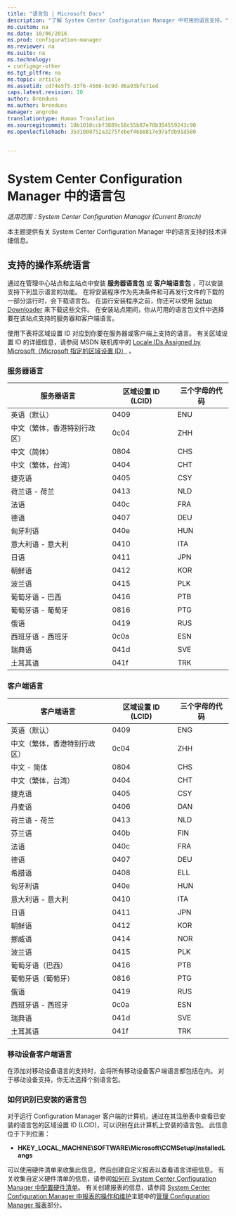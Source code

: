 ```yaml
---
title: "语言包 | Microsoft Docs"
description: "了解 System Center Configuration Manager 中可用的语言支持。"
ms.custom: na
ms.date: 10/06/2016
ms.prod: configuration-manager
ms.reviewer: na
ms.suite: na
ms.technology:
- configmgr-other
ms.tgt_pltfrm: na
ms.topic: article
ms.assetid: cd74e5f5-33f6-4566-8c9d-d6a93bfe71ed
caps.latest.revision: 10
author: Brenduns
ms.author: brenduns
manager: angrobe
translationtype: Human Translation
ms.sourcegitcommit: 10b1010ccbf3889c58c55b87e70b354559243c90
ms.openlocfilehash: 35d1008752a3275febef46b8817e97afdb91d580


---
```

# <a name="language-packs-in-system-center-configuration-manager"></a>System Center Configuration Manager 中的语言包

*适用范围：System Center Configuration Manager (Current Branch)*

本主题提供有关 System Center Configuration Manager 中的语言支持的技术详细信息。  

##  <a name="a-namebkmksuplanguagepacksa-supported-operating-system-languages"></a><a name="BKMK_SupLanguagePacks"></a>支持的操作系统语言  
 通过在管理中心站点和主站点中安装 **服务器语言包** 或 **客户端语言包** ，可以安装支持下列显示语言的功能。 在将安装程序作为先决条件和可再发行文件的下载的一部分运行时，会下载语言包。 在运行安装程序之前，你还可以使用 [Setup Downloader](setup-downloader.md) 来下载这些文件。 在安装站点期间，你从可用的语言包文件中选择要在该站点支持的服务器和客户端语言。  

 使用下表将区域设置 ID 对应到你要在服务器或客户端上支持的语言。 有关区域设置 ID 的详细信息，请参阅 MSDN 联机库中的 [Locale IDs Assigned by Microsoft（Microsoft 指定的区域设置 ID）](http://go.microsoft.com/fwlink/p/?LinkId=252609) 。  

### <a name="server-languages"></a>服务器语言  

|服务器语言|区域设置 ID (LCID)|三个字母的代码|  
|---------------------|------------------------|-----------------------|  
|英语（默认）|0409|ENU|  
|中文（繁体，香港特别行政区）|0c04|ZHH|  
|中文（简体）|0804|CHS|  
|中文（繁体，台湾）|0404|CHT|  
|捷克语|0405|CSY|  
|荷兰语 - 荷兰|0413|NLD|  
|法语|040c|FRA|  
|德语|0407|DEU|  
|匈牙利语|040e|HUN|  
|意大利语 - 意大利|0410|ITA|  
|日语|0411|JPN|  
|朝鲜语|0412|KOR|  
|波兰语|0415|PLK|  
|葡萄牙语 - 巴西|0416|PTB|  
|葡萄牙语 - 葡萄牙|0816|PTG|  
|俄语|0419|RUS|  
|西班牙语 - 西班牙|0c0a|ESN|  
|瑞典语|041d|SVE|  
|土耳其语|041f|TRK|  

### <a name="client-languages"></a>客户端语言  

|客户端语言|区域设置 ID (LCID)|三个字母的代码|  
|---------------------|------------------------|-----------------------|  
|英语（默认）|0409|ENG|  
|中文（繁体，香港特别行政区）|0c04|ZHH|  
|中文 - 简体|0804|CHS|  
|中文（繁体，台湾）|0404|CHT|  
|捷克语|0405|CSY|  
|丹麦语|0406|DAN|  
|荷兰语 - 荷兰|0413|NLD|  
|芬兰语|040b|FIN|  
|法语|040c|FRA|  
|德语|0407|DEU|  
|希腊语|0408|ELL|  
|匈牙利语|040e|HUN|  
|意大利语 - 意大利|0410|ITA|  
|日语|0411|JPN|  
|朝鲜语|0412|KOR|  
|挪威语|0414|NOR|  
|波兰语|0415|PLK|  
|葡萄牙语（巴西）|0416|PTB|  
|葡萄牙语（葡萄牙）|0816|PTG|  
|俄语|0419|RUS|  
|西班牙语 - 西班牙|0c0a|ESN|  
|瑞典语|041d|SVE|  
|土耳其语|041f|TRK|  

### <a name="mobile-device-client-languages"></a>移动设备客户端语言  
 在添加对移动设备语言的支持时，会将所有移动设备客户端语言都包括在内。 对于移动设备支持，你无法选择个别语言包。  

### <a name="how-to-identify-installed-language-packs"></a>如何识别已安装的语言包  
对于运行 Configuration Manager 客户端的计算机，通过在其注册表中查看已安装的语言包的区域设置 ID (LCID)，可以识别在此计算机上安装的语言包。 此信息位于下列位置：  

-   **HKEY_LOCAL_MACHINE\SOFTWARE\Microsoft\CCMSetup\InstalledLangs**  

可以使用硬件清单来收集此信息，然后创建自定义报表以查看语言详细信息。 有关收集自定义硬件清单的信息，请参阅[如何在 System Center Configuration Manager 中配置硬件清单](../../../../core/clients/manage/inventory/configure-hardware-inventory.md)。 有关创建报表的信息，请参阅 [System Center Configuration Manager 中报表的操作和维护](../../../../core/servers/manage/operations-and-maintenance-for-reporting.md)主题中的[管理 Configuration Manager 报表](../../../../core/servers/manage/operations-and-maintenance-for-reporting.md#BKMK_ManageReports)部分。  



<!--HONumber=Dec16_HO3-->


